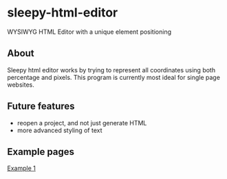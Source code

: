 # sleepy-html-editor
WYSIWYG HTML Editor with a unique element positioning

## About

Sleepy html editor works by trying to represent all coordinates using both percentage and pixels. This program is currently most ideal for single page websites.

## Future features

- reopen a project, and not just generate HTML
- more advanced styling of text

## Example pages
[Example 1](demo-website-1/README.md)
